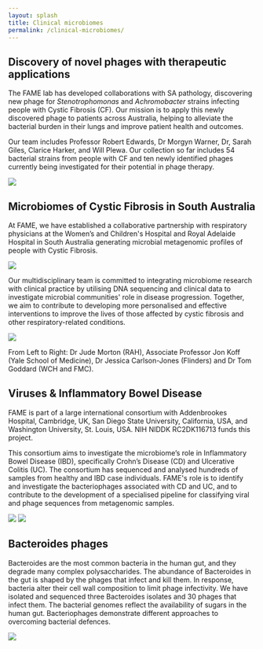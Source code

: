 ```yaml
---
layout: splash
title: Clinical microbiomes
permalink: /clinical-microbiomes/
---
```


## Discovery of novel phages with therapeutic applications

The FAME lab has developed collaborations with SA pathology, discovering new phage for *Stenotrophomonas* and *Achromobacter* strains infecting people with Cystic Fibrosis (CF). Our mission is to apply this newly discovered phage to patients across Australia, helping to alleviate the bacterial burden in their lungs and improve patient health and outcomes.

Our team includes Professor Robert Edwards, Dr Morgyn Warner, Dr, Sarah Giles, Clarice Harker, and Will Plewa. Our collection so far includes 54 bacterial strains from people with CF and ten newly identified phages currently being investigated for their potential in phage therapy.

![](/assets/images/phage1.jpg)

## Microbiomes of Cystic Fibrosis in South Australia

At FAME, we have established a collaborative partnership with respiratory physicians at the Women’s and Children's 
Hospital and Royal Adelaide Hospital in South Australia generating microbial metagenomic profiles of people with 
Cystic Fibrosis.

![](/assets/images/cfjess.jpg)

Our multidisciplinary team is committed to integrating microbiome research with clinical practice 
by utilising DNA sequencing and clinical data to investigate microbial communities' role in disease progression. 
Together, we aim to contribute to developing more personalised and effective interventions to improve the lives 
of those affected by cystic fibrosis and other respiratory-related conditions.

![](/assets/images/CF-projects.jpg)

From Left to Right: Dr Jude Morton (RAH), Associate Professor Jon Koff (Yale School of Medicine), Dr Jessica  Carlson-Jones (Flinders) and Dr Tom Goddard (WCH and FMC).


## Viruses & Inflammatory Bowel Disease

FAME is part of a large international consortium with Addenbrookes Hospital, Cambridge, UK, San Diego State University, California, USA, and Washington University, St. Louis, USA. NIH NIDDK RC2DK116713 funds this project. 

This consortium aims to investigate the microbiome’s role in Inflammatory Bowel Disease (IBD), specifically Crohn’s Disease (CD) and Ulcerative Colitis (UC). The consortium has sequenced and analysed hundreds of samples from healthy and IBD case individuals. FAME's role is to identify and investigate the bacteriophages associated with CD and UC, and to contribute to the development of a specialised pipeline for classifying viral and phage sequences from metagenomic samples.

![](/assets/images/giles.jpg)
![](/assets/images/phage3.jpg)

## Bacteroides phages

Bacteroides are the most common bacteria in the human gut, and they degrade many complex polysaccharides. The abundance of Bacteroides in the gut is shaped by the phages that infect and kill them. In response, bacteria alter their cell wall composition to limit phage infectivity. We have isolated and sequenced three Bacteroides isolates and 30 phages that infect them. The bacterial genomes reflect the availability of sugars in the human gut. Bacteriophages demonstrate different approaches to overcoming bacterial defences. 

![](/assets/images/phage4.png)




